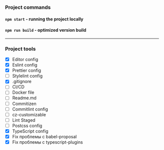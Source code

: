 ### Project commands

#### `npm start` - running the project locally
#### `npm run build` - optimized version build

----------------

### Project tools

- [x] Editor config
- [x] Eslint config
- [x] Prettier config
- [ ] Stylelint config
- [x] .gitignore
- [ ] CI/CD
- [ ] Docker file
- [ ] Readme.md
- [ ] Commitizen
- [ ] Commitlint config
- [ ] cz-customizable
- [ ] Lint Staged
- [ ] Postcss config
- [x] TypeScript config
- [x] Fix проблемы с babel-proposal
- [x] Fix проблемы с typescript-plugins
